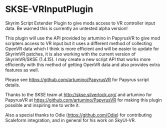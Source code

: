 # SKSE-VRInputPlugin
Skyrim Script Extender Plugin to give mods access to VR controller input data.  Be warned this is currently an untested alpha version!

This plugin will use the API provided by artumino in PapyrusVR to give mod scripters access to VR input but it uses a different method of collecting OpenVR data which I think is more efficient and will be easier to update for SkyrimVR patches, it is also working with the current version of SkyrimVR/SKSE (1.4.15).
I may create a new script API that works more efficiently with this method of getting OpenVR data and also provides extra features as well.

Please see https://github.com/artumino/PapyrusVR for Papyrus script details.     

Thanks to the SKSE team at http://skse.silverlock.org/ and artumino for PapyrusVR at https://github.com/artumino/PapyrusVR for making this plugin possible and inspiring me to write it.  

Also a special thanks to Odie (https://github.com/Odie) for contributing Scaleform integration, and in general for his work on SkyUI-VR.  
